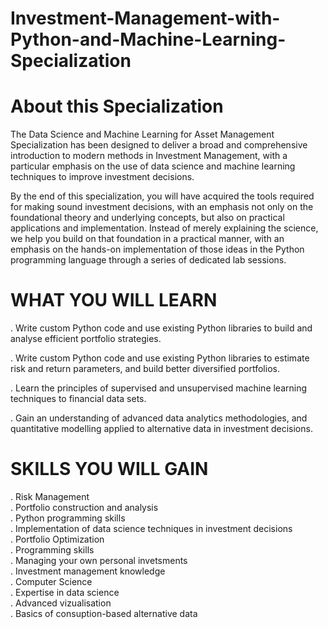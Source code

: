 # Investment-Management-with-Python-and-Machine-Learning-Specialization

# About this Specialization
The Data Science and Machine Learning for Asset Management Specialization has been designed to deliver a broad and comprehensive introduction to modern methods in Investment Management, with a particular emphasis on the use of data science and machine learning techniques to improve investment decisions. 

By the end of this specialization, you will have acquired the tools required for making sound investment decisions, with an emphasis not only on the foundational theory and underlying concepts, but also on practical applications and implementation. Instead of merely explaining the science, we help you build on that foundation in a practical manner, with an emphasis on the hands-on implementation of those ideas in the Python programming language through a series of dedicated lab sessions.

# WHAT YOU WILL LEARN
. Write custom Python code and use existing Python libraries to build and analyse efficient portfolio strategies.

. Write custom Python code and use existing Python libraries to estimate risk and return parameters, and build better diversified portfolios.

. Learn the principles of supervised and unsupervised machine learning techniques to financial data sets. 

. Gain an understanding of advanced data analytics methodologies, and quantitative modelling applied to alternative data in investment decisions.

# SKILLS YOU WILL GAIN
. Risk Management<br>
. Portfolio construction and analysis<br>
. Python programming skills<br>
. Implementation of data science techniques in investment decisions<br>
. Portfolio Optimization<br>
. Programming skills<br>
. Managing your own personal invetsments<br>
. Investment management knowledge<br>
. Computer Science<br>
. Expertise in data science<br>
. Advanced vizualisation<br>
. Basics of consuption-based alternative data<br>
